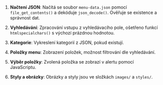 1. **Načtení JSON**: Načítá se soubor `menu-data.json` pomocí `file_get_contents()` a dekóduje `json_decode()`. Ověřuje se existence a správnost dat.

2. **Vyhledávání**: Zpracování vstupu z vyhledávacího pole, ošetřeno funkcí `htmlspecialchars()` s výchozí prázdnou hodnotou.

3. **Kategorie**: Vykreslení kategorií z JSON, pokud existují.

4. **Položky menu**: Zobrazení položek, možnost filtrování dle vyhledávání.

5. **Výběr položky**: Zvolená položka se zobrazí v alertu pomocí JavaScriptu.

6. **Styly a obrázky**: Obrázky a styly jsou ve složkách `images/` a `styles/`.